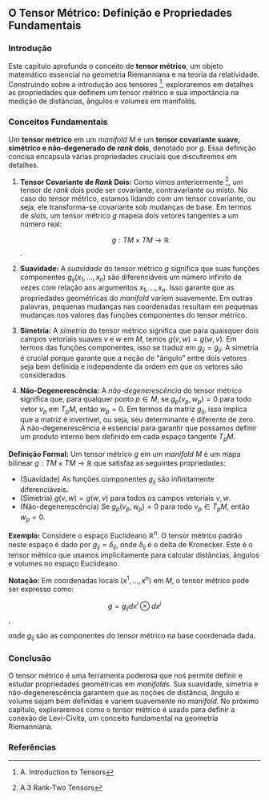 ## O Tensor Métrico: Definição e Propriedades Fundamentais

### Introdução
Este capítulo aprofunda o conceito de **tensor métrico**, um objeto matemático essencial na geometria Riemanniana e na teoria da relatividade. Construindo sobre a introdução aos tensores [^403], exploraremos em detalhes as propriedades que definem um tensor métrico e sua importância na medição de distâncias, ângulos e volumes em manifolds.

### Conceitos Fundamentais
Um **tensor métrico** em um *manifold* $M$ é um **tensor covariante suave, simétrico e não-degenerado de *rank* dois**, denotado por $g$. Essa definição concisa encapsula várias propriedades cruciais que discutiremos em detalhes.

1.  **Tensor Covariante de *Rank* Dois:** Como vimos anteriormente [^404], um tensor de *rank* dois pode ser covariante, contravariante ou misto. No caso do tensor métrico, estamos lidando com um tensor covariante, ou seja, ele transforma-se covariante sob mudanças de base. Em termos de *slots*, um tensor métrico $g$ mapeia dois vetores tangentes a um número real:

    $$g: TM \times TM \rightarrow \mathbb{R}$$.

2.  **Suavidade:** A *suavidade* do tensor métrico $g$ significa que suas funções componentes $g_{ij}(x_1, ..., x_n)$ são diferenciáveis um número infinito de vezes com relação aos argumentos $x_1, ..., x_n$. Isso garante que as propriedades geométricas do *manifold* variem suavemente. Em outras palavras, pequenas mudanças nas coordenadas resultam em pequenas mudanças nos valores das funções componentes do tensor métrico.

3.  **Simetria:** A *simetria* do tensor métrico significa que para quaisquer dois campos vetoriais suaves $v$ e $w$ em $M$, temos $g(v, w) = g(w, v)$. Em termos das funções componentes, isso se traduz em $g_{ij} = g_{ji}$. A simetria é crucial porque garante que a noção de "ângulo" entre dois vetores seja bem definida e independente da ordem em que os vetores são considerados.

4.  **Não-Degenerescência:** A *não-degenerescência* do tensor métrico significa que, para qualquer ponto $p \in M$, se $g_p(v_p, w_p) = 0$ para todo vetor $v_p$ em $T_pM$, então $w_p = 0$. Em termos da matriz $g_{ij}$, isso implica que a matriz é invertível, ou seja, seu determinante é diferente de zero. A não-degenerescência é essencial para garantir que possamos definir um produto interno bem definido em cada espaço tangente $T_pM$.

**Definição Formal:**
Um tensor métrico $g$ em um *manifold* $M$ é um mapa bilinear $g: TM \times TM \rightarrow \mathbb{R}$ que satisfaz as seguintes propriedades:
*   (Suavidade) As funções componentes $g_{ij}$ são infinitamente diferenciáveis.
*   (Simetria) $g(v, w) = g(w, v)$ para todos os campos vetoriais $v, w$.
*   (Não-degenerescência) Se $g_p(v_p, w_p) = 0$ para todo $v_p \in T_pM$, então $w_p = 0$.

**Exemplo:**
Considere o espaço Euclideano $\mathbb{R}^n$. O tensor métrico padrão neste espaço é dado por $g_{ij} = \delta_{ij}$, onde $\delta_{ij}$ é o delta de Kronecker. Este é o tensor métrico que usamos implicitamente para calcular distâncias, ângulos e volumes no espaço Euclideano.

**Notação:**
Em coordenadas locais $(x^1, \dots, x^n)$ em $M$, o tensor métrico pode ser expresso como:

$$g = g_{ij} dx^i \otimes dx^j$$,

onde $g_{ij}$ são as componentes do tensor métrico na base coordenada dada.

### Conclusão
O tensor métrico é uma ferramenta poderosa que nos permite definir e estudar propriedades geométricas em *manifolds*. Sua suavidade, simetria e não-degenerescência garantem que as noções de distância, ângulo e volume sejam bem definidas e variem suavemente no *manifold*. No próximo capítulo, exploraremos como o tensor métrico é usado para definir a conexão de Levi-Civita, um conceito fundamental na geometria Riemanniana.
### Referências
[^403]: A. Introduction to Tensors
[^404]: A.3 Rank-Two Tensors
<!-- END -->
